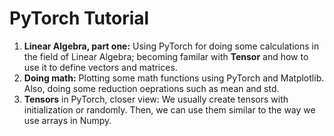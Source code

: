 # PyTorch Tutorial
1) **Linear Algebra, part one:** Using PyTorch for doing some calculations in the field of Linear Algebra; becoming familar with **Tensor** and how to use it to define vectors and matrices.  
2) **Doing math:** Plotting some math functions using PyTorch and Matplotlib. Also, doing some reduction oeprations such as mean and std.
3) **Tensors** in PyTorch, closer view: We usually create tensors with initialization or randomly. Then, we can use them similar to the way we use arrays in Numpy.
